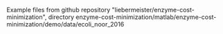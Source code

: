 Example files from github repository "liebermeister/enzyme-cost-minimization", 
directory enzyme-cost-minimization/matlab/enzyme-cost-minimization/demo/data/ecoli_noor_2016